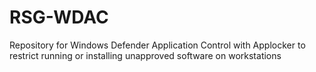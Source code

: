 # RSG-WDAC

Repository for Windows Defender Application Control with Applocker to restrict running or installing unapproved software on workstations
